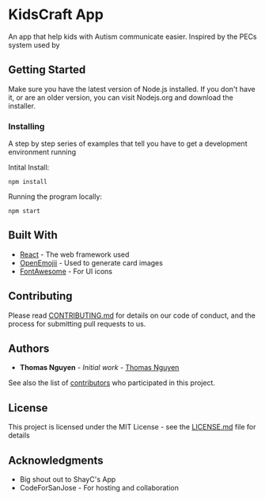 # KidsCraft App

An app that help kids with Autism communicate easier. Inspired by the PECs system used by 

## Getting Started

Make sure you have the latest version of Node.js installed. If you don't have it, or are an older version, you can visit Nodejs.org and download the installer.


### Installing

A step by step series of examples that tell you have to get a development environment running

Intital Install:

```
npm install
```

Running the program locally:
```
npm start
```

## Built With

* [React](http://www.dropwizard.io/1.0.2/docs/) - The web framework used
* [OpenEmojii](https://maven.apache.org/) - Used to generate card images
* [FontAwesome](fontawesome.io) - For UI icons

## Contributing

Please read [CONTRIBUTING.md](https://github.com/thomasnguyen/development/blob/master/CONTRIBUTING.md) for details on our code of conduct, and the process for submitting pull requests to us.

## Authors

* **Thomas Nguyen** - *Initial work* - [Thomas Nguyen](https://github.com/thomasnguyen)

See also the list of [contributors](https://github.com/your/project/contributors) who participated in this project.

## License

This project is licensed under the MIT License - see the [LICENSE.md](LICENSE.md) file for details

## Acknowledgments

* Big shout out to ShayC's App
* CodeForSanJose - For hosting and collaboration 


